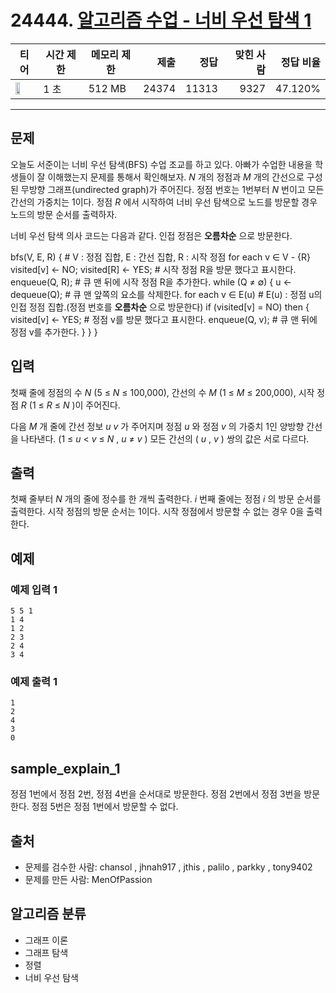 # 24444. [알고리즘 수업 - 너비 우선 탐색 1](https://www.acmicpc.net/problem/24444)

| 티어 | 시간 제한 | 메모리 제한 | 제출 | 정답 | 맞힌 사람 | 정답 비율 |
|---|---|---|---:|---:|---:|---:|
| <img src="https://static.solved.ac/tier_small/9.svg" width="50%" /> | 1 초 | 512 MB | 24374 | 11313 | 9327 | 47.120% |

---

## 문제

오늘도 서준이는 너비 우선 탐색(BFS) 수업 조교를 하고 있다. 아빠가 수업한 내용을 학생들이 잘 이해했는지 문제를 통해서 확인해보자. *N* 개의 정점과  *M* 개의 간선으로 구성된 무방향 그래프(undirected graph)가 주어진다. 정점 번호는 1번부터  *N* 번이고 모든 간선의 가중치는 1이다. 정점  *R* 에서 시작하여 너비 우선 탐색으로 노드를 방문할 경우 노드의 방문 순서를 출력하자.

너비 우선 탐색 의사 코드는 다음과 같다. 인접 정점은  **오름차순** 으로 방문한다.

bfs(V, E, R) {  # V : 정점 집합, E : 간선 집합, R : 시작 정점
for each v ∈ V - {R}
visited[v] <- NO;
visited[R] <- YES;  # 시작 정점 R을 방문 했다고 표시한다.
enqueue(Q, R);  # 큐 맨 뒤에 시작 정점 R을 추가한다.
while (Q ≠ ∅) {
u <- dequeue(Q);  # 큐 맨 앞쪽의 요소를 삭제한다.
for each v ∈ E(u)  # E(u) : 정점 u의 인접 정점 집합.(정점 번호를  **오름차순** 으로 방문한다)
if (visited[v] = NO) then {
visited[v] <- YES;  # 정점 v를 방문 했다고 표시한다.
enqueue(Q, v);  # 큐 맨 뒤에 정점 v를 추가한다.
}
}
}

## 입력

첫째 줄에 정점의 수  *N*  (5 ≤  *N*  ≤ 100,000), 간선의 수  *M*  (1 ≤  *M*  ≤ 200,000), 시작 정점  *R*  (1 ≤  *R*  ≤  *N* )이 주어진다.

다음  *M* 개 줄에 간선 정보  *u* *v* 가 주어지며 정점  *u* 와 정점  *v* 의 가중치 1인 양방향 간선을 나타낸다. (1 ≤  *u*  <  *v*  ≤  *N* ,  *u*  ≠  *v* ) 모든 간선의 ( *u* ,  *v* ) 쌍의 값은 서로 다르다.

## 출력

첫째 줄부터  *N* 개의 줄에 정수를 한 개씩 출력한다.  *i* 번째 줄에는 정점  *i* 의 방문 순서를 출력한다. 시작 정점의 방문 순서는 1이다. 시작 정점에서 방문할 수 없는 경우 0을 출력한다.

## 예제

### 예제 입력 1

```
5 5 1
1 4
1 2
2 3
2 4
3 4
```

### 예제 출력 1

```
1
2
4
3
0
```

## sample_explain_1

정점 1번에서 정점 2번, 정점 4번을 순서대로 방문한다. 정점 2번에서 정점 3번을 방문한다. 정점 5번은 정점 1번에서 방문할 수 없다.

## 출처

- 문제를 검수한 사람: chansol , jhnah917 , jthis , palilo , parkky , tony9402
- 문제를 만든 사람: MenOfPassion

## 알고리즘 분류

- 그래프 이론
- 그래프 탐색
- 정렬
- 너비 우선 탐색

